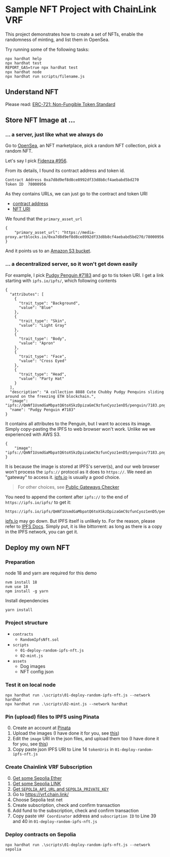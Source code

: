 # Sample NFT Project with ChainLink VRF

This project demonstrates how to create a set of NFTs, enable the randomness of minting, and list them in OpenSea.

Try running some of the following tasks:

```shell
npx hardhat help
npx hardhat test
REPORT_GAS=true npx hardhat test
npx hardhat node
npx hardhat run scripts/filename.js
```

## Understand NFT

Please read: [ERC-721: Non-Fungible Token Standard](https://eips.ethereum.org/EIPS/eip-721)

## Store NFT Image at ...

### ...  a server, just like what we always do

Go to [OpenSea](https://opensea.io/), an NFT marketplace, pick a random NFT collection, pick a random NFT.

Let's say I pick [Fidenza #956](https://opensea.io/assets/ethereum/0xa7d8d9ef8d8ce8992df33d8b8cf4aebabd5bd270/78000956).

From its details, I found its contract address and token id.

```
Contract Address 0xa7d8d9ef8d8ce8992df33d8b8cf4aebabd5bd270
Token ID  78000956
```

As they contains URLs, we can just go to the contract and token URI
- [contract address](https://etherscan.io/address/0xa7d8d9ef8d8ce8992df33d8b8cf4aebabd5bd270#readContract)
- [NFT URI](https://token.artblocks.io/78000956)

We found that the `primary_asset_url`
```
{
    "primary_asset_url": "https://media-proxy.artblocks.io/0xa7d8d9ef8d8ce8992df33d8b8cf4aebabd5bd270/78000956.png"
}
```

And it points us to an [Amazon S3 bucket](https://artblocks-mainnet.s3.amazonaws.com/78000956.png).

### ... a decentralized server, so it won't get down easily

For example, I pick [Pudgy Penguin #7183](https://opensea.io/assets/ethereum/0xbd3531da5cf5857e7cfaa92426877b022e612cf8/7183) and go to tis token URI. I get a link starting with `ipfs.io/ipfs/`, which following contents
```
{
  "attributes": [
    {
      "trait_type": "Background",
      "value": "Blue"
    },
    {
      "trait_type": "Skin",
      "value": "Light Gray"
    },
    {
      "trait_type": "Body",
      "value": "Apron"
    },
    {
      "trait_type": "Face",
      "value": "Cross Eyed"
    },
    {
      "trait_type": "Head",
      "value": "Party Hat"
    }
  ],
  "description": "A collection 8888 Cute Chubby Pudgy Penquins sliding around on the freezing ETH blockchain.",
  "image": "ipfs://QmNf1UsmdGaMbpatQ6toXSkzDpizaGmC9zfunCyoz1enD5/penguin/7183.png",
  "name": "Pudgy Penguin #7183"
}
```

It contains all attributes to the Penguin, but I want to access its image. Simply copy-pasting the IPFS to web browser won't work. Unlike we we experienced with AWS S3.
```
{
    "image": "ipfs://QmNf1UsmdGaMbpatQ6toXSkzDpizaGmC9zfunCyoz1enD5/penguin/7183.png"
}
```

It is because the image is stored at IPFS's server(s), and our web browser won't process the `ipfs://` protocol as it does to `https://`. We need an "gateway" to access it. [ipfs.io](https://ipfs.io/) is usually a good choice.

> For other choices, see [Public Gateways Checker](https://ipfs.github.io/public-gateway-checker/)

You need to append the content after `ipfs://` to the end of `https://ipfs.io/ipfs/` to get it:
```
https://ipfs.io/ipfs/QmNf1UsmdGaMbpatQ6toXSkzDpizaGmC9zfunCyoz1enD5/penguin/7183.png
```

[ipfs.io](https://ipfs.io/) may go down. But IPFS itself is unlikely to. For the reason, please refer to [IPFS Docs](https://docs.ipfs.tech/concepts/lifecycle/#_1-content-addressing-merkleizing). Simply put, it is like bittorrent: as long as there is a copy in the IPFS network, you can get it.

## Deploy my own NFT

### Preparation

node 18 and yarn are required for this demo
```
nvm install 18
nvm use 18
npm install -g yarn
```

Install dependencies
```
yarn install 
```

### Project structure

- `contracts`
    - `RandomIpfsNft.sol`
- `scripts`
    - `01-deploy-random-ipfs-nft.js`
    - `02-mint.js`
- `assets`
    - Dog images
    - NFT config json

### Test it on local node

```
npx hardhat run .\scripts\01-deploy-random-ipfs-nft.js --network hardhat
npx hardhat run .\scripts\02-mint.js --network hardhat
```

### Pin (upload) files to IPFS using Pinata

0. Create an account at [Pinata](https://app.pinata.cloud/ipfs/files)
1. Upload the images (I have done it for you, see [this](https://ipfs.io/ipfs/bafybeig4k7qfzkwguc5ldjj22lodnujmqoo5cnmg66dtlt3jl6khqqdq7e/))
2. Edit the `image` URI in the json files, and upload them too (I have done it for you, see [this](https://ipfs.io/ipfs/bafybeig4k7qfzkwguc5ldjj22lodnujmqoo5cnmg66dtlt3jl6khqqdq7e/))
3. Copy paste json IPFS URI to Line 14 `tokenUris` in `01-deploy-random-ipfs-nft.js`

### Create Chainlink VRF Subscription

0. [Get some Sepolia Ether](https://cloud.google.com/application/web3/faucet/ethereum/sepolia)
0. [Get some Sepolia LINK](https://faucets.chain.link/sepolia)
0. [Get `SEPOLIA_API_URL` and `SEPOLIA_PRIVATE_KEY`](https://dashboard.alchemy.com/)
1. Go to https://vrf.chain.link/
2. Choose Sepolia test net
3. Create subscription, check and confirm transaction
4. Add fund to the subscription, check and confirm transaction
5. Copy paste `VRF Coordinator` address and `subscription ID` to Line 39 and 40 in `01-deploy-random-ipfs-nft.js`

### Deploy contracts on Sepolia

```
npx hardhat run .\scripts\01-deploy-random-ipfs-nft.js --network sepolia
```

